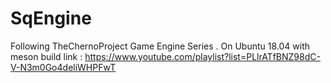 # SqEngine
Following  TheChernoProject Game Engine Series .
On Ubuntu 18.04 with meson build
link : https://www.youtube.com/playlist?list=PLlrATfBNZ98dC-V-N3m0Go4deliWHPFwT
